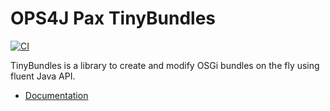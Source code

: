 # OPS4J Pax TinyBundles

[![CI](https://github.com/ops4j/org.ops4j.pax.tinybundles/actions/workflows/maven.yml/badge.svg)](https://github.com/ops4j/org.ops4j.pax.tinybundles/actions/workflows/maven.yml)

TinyBundles is a library to create and modify OSGi bundles on the fly using fluent Java API.

* [Documentation](https://ops4j.github.io/pax-tinybundles/)

